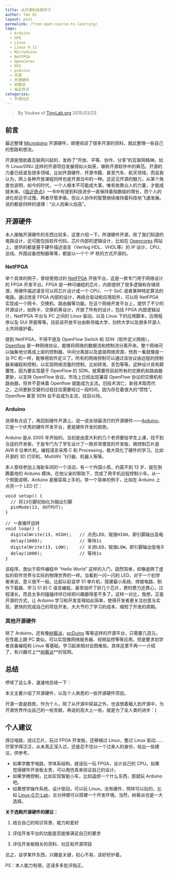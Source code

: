 ```yaml
---
title: 从开源到自我学习
author: Yao Qi
layout: post
permalink: /from-open-source-to-learning/
tags:
  - Arduino
  - GPU
  - Linux
  - Linux 0.11
  - Microduino
  - NetFPGA
  - OpenCores
  - OSS
  - pcDuino
  - 开源
  - 开源硬件
  - 树莓派
  - 临近奇点
categories:
  - 开源社区
---
```


> By Youkee of [TinyLab.org][1]
> 2015/03/23


## 前言

最近整理 [Microduino][2] 开源硬件，顺便阅读了很多开源的资料，就此整理一些自己的思路和想法。

开源是借助着互联网兴起的，发扬了“开放、平等、协作、分享”的互联网精神。如今 Linux/GNU 这样的开源项目发展得如火如荼，堪称开源软件中的典范。开源的力量已经波及很多领域，比如开源硬件、开源书籍、甚至汽车、航天领域，而且我认为，网上各种开放课程同样也是开源当中的一种。这足见开源的魅力，从某个角度也说明，如今的时代，一个人根本不可能成大事，唯有依靠众人的力量，才能成就未来。《[临近奇点][3]》一书中有提到科技进步一直保持着指数级的增长，而个人的进化却近乎过慢。两者尽管矛盾，但众人协作的智慧继续维持着科技地飞速发展。说的都是同样的道理：“众人拾柴火焰高”。

## 开源硬件

本人接触开源硬件的东西比较多，这里介绍一下。所谓硬件开源，除了我们知道的电路设计，还可能包括软件代码，芯片内部的逻辑设计，比如在 [Opencores][4] 网站上，提供的都是基于硬件描述语言（Verilog HDL、VHDL等）的 IP 设计，CPU、总线、外围设备控制器等等，都是以一个个 IP 核的方式开源的。

### NetFPGA

举个具体的例子，曾经使用过的 [NetFPGA][5] 开放平台，这是一款专门用于网络设计的 FPGA 开发平台。FPGA 是一种可编程的芯片，内部提供了很多逻辑和存储资源，用硬件描述语言可以将芯片设计成一个 CPU、一个 SoC 或者某种特定算法的电路。通过改变 FPGA 内部的设计，再结合驱动和应用软件，可以将 NetFPGA 实现成一个网卡、交换机、路由器等功能。在这个网络开发平台上，提供了不少的开源设计，如网卡、交换机等设计，开放了所有的设计，包括 FPGA 内部逻辑设计，NetFPGA 平台与 PC 之间的 Linux 驱动，以及 Linux 下的应用脚本，应用程序以及 GUI 界面等等。目前该开放平台由斯坦福大学、剑桥大学以及很多开源人士共同维护着。

提到 NetFPGA，不得不提及 OpenFlow Switch 和 SDN（软件定义网络）。[Openflow][6] 是一种网络协议，能够将网络的数据流和控制流分离开来。整个网络可以抽象地分离成上层的控制器、中间分离层以及底层网络资源，恍若一看就像是一台 PC 机一样，能够用软件定义了。所有的网络控制可以通过该协议由远程的控制器来编程和控制，以实现网络流量的控制，比如转发、丢包等等。这种设计具有颠覆性，因为要实现基于 OpenFlow 的 SDN，就需要将目前所有的交换机和路由器更新，以支持 OpenFlow 协议。市场上已经出现兼容 OpenFlow 协议的交换机和路由器，但并不意味着 Openflow 就能成为主流。旧技术消亡，新技术取而代之，之间更新交替的过程往往需要经过一段时间，因为存在着很大的“惯性”。Openflow 甚至 SDN 会不会成为主流，拭目以待。

### Arduino

说得有点远了，再回到硬件开源上。说一说全球最流行的开源硬件——[Arduino][7]，它是一个优秀的硬件开发平台，更是硬件开发的趋势。

Arduino 是从 2005 年开始的。当初是由意大利的几个老师要给学生上课，找不到合适的开发板，于是专门为了学生设计了一款非常便宜的开发板，微控制芯片是 AVR 8 位单片机，编程语言采用 C 和 Processing，极大简化了硬件的学习。比如开源的 3D 打印机、MultiWii 飞行器、机器人等等。

本人曾经参加上海新车间的一个活动，有一个外国小孩，约莫不到 13 岁，就在倒腾着他的 Arduino 模块。在他父亲的帮助下，完成了用手机远程控制小车。从一个侧面说明，Arduino 是极容易上手的。举一个简单的例子，比如在 Arduino 上点亮一个 LED 灯：

<pre>void setup() {
  // 将13引脚初始化为输出引脚
  pinMode(13, OUTPUT);
}

// 一直循环运转
void loop() {
  digitalWrite(13, HIGH);   // 点亮LED，赋值HIGH，即引脚输出高电平
  delay(1000);              // 等待1s
  digitalWrite(13, LOW);    // 关闭LED，赋值LOW，即引脚输出低电平
  delay(1000);              // 等待1s
}
</pre>

该程序，类似于软件编程中 “Hello World” 这样的入门，固然简单，却像是跨了虚拟的软件世界与实际的物理世界的一样。当看到一闪一闪的 LED，对于一个初学者来说，意义很不一般。比起以前自学 51 单片机，搭建最小系统、焊接电路、制作下载器、学习 51 的 C 语言编程，甚至烧坏了好几个芯片，费时费力还费心，过程漫长，而且太多的磕磕绊绊已经把兴趣磨得差不多了。这样一对比，我想，正是开源的方式，让 Arduino 学习和开发变得如此简单，使得开发者更关注创意与实现，更快的完成自己的项目开发，大大节约了学习的成本，缩短了开发的周期。

### 其他开源硬件

除了 Arduino，还有像[树莓派][8]，[pcDuino][9] 等等这样的开源平台，只需要几百元，在性能上跟 PC 类似，可以实现像网络服务器、视频监控等等应用。但是要求初学者具备编程和 Linux 等基础，学习起来相对会困难些。具体这里不再一一介绍了，有兴趣可上**[树莓派][10]**的官网。

## 总结

啰嗦了这么多，速速地总结一下：

本文主要介绍了开源硬件，以及个人熟悉的一些开源硬件项目。

开源一直是趋势。作为个人，除了从开源中获益之外，也该想着融入到开源中，为开源世界作出自己的一些贡献，再说的高大上一些，就是为了全人类的进步：)

## 个人建议

焊过电路，烧过芯片，玩过 FPGA 开发板，还移植过 Linux，整过 Linux 驱动……尽管学得泛泛，从未真正深入过，还是忍不住以一个过来人的身份，给出一些建议，供参考。

  * 如果学数字电路，学体系结构，就该玩一玩 FPGA，设计自己的 CPU。如果觉得硬件开发板太贵，可以用仿真来验证自己的设计。
  * 如果学微控制，比如实现智能小车，比如遥控一个什么东西，那就玩 Arduino 吧。
  * 如果想学操作系统，设计驱动，可以玩 Linux。没有硬件，照样可以玩的，比如 [Linux-0.11-Lab][11]，五分钟便可以搭建一个开发环境。当然，树莓派也是一大选择。

**关于选购开源硬件的建议：**

  1. 结合自己的知识背景、能力和爱好

  2. 评估开发平台的功能是否能够满足自己的要求

  3. 评估开发板相关的资料、社区和开源项目

总之，自学某件东西，兴趣是关键，初心不易，该好好护着。

PS：本人能力有限，还请多多批评指正。





 [1]: http://tinylab.org
 [2]: http://www.microduino.cc "Microduino"
 [3]: http://book.douban.com/subject/6855803/
 [4]: http://opencores.com/ "OpenCores"
 [5]: http://netfpga.org/ "NetFPGA"
 [6]: https://www.opennetworking.org/
 [7]: http://arduino.cc
 [8]: http://www.raspberrypi.org
 [9]: http://www.pcduino.com
 [10]: http://www.raspberrypi.org/
 [11]: /linux-0.11-lab/
